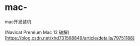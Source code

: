 # mac-
mac开发装机


(Navicat Premium Mac 12 破解)[https://blog.csdn.net/xhd731568849/article/details/79751188]
